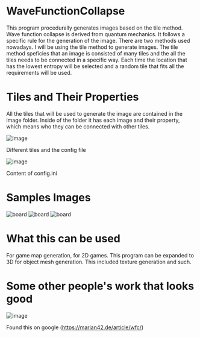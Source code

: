 # WaveFunctionCollapse
This program procedurally generates images based on the tile method. Wave function collapse is derived from quantum mechanics. It follows a specific rule for the generation of the image.
There are two methods used nowadays. I will be using the tile method to generate images.
The tile method speficies that an image is consisted of many tiles and the all the tiles needs to be connected in a specific way.
Each time the location that has the lowest entropy will be selected and a random tile that fits all the requirements will be used.

# Tiles and Their Properties
All the tiles that will be used to generate the image are contained in the image folder.
Inside of the folder it has each image and their property, which means who they can be connected with other tiles.  

![image](https://user-images.githubusercontent.com/80089456/179125774-09a70e0c-9764-4b27-9db6-f99a1b826626.png)

Different tiles and the config file

![image](https://user-images.githubusercontent.com/80089456/179125799-24270312-f807-48b6-8532-3d2580cf2621.png)

Content of config.ini

# Samples Images
![board](https://user-images.githubusercontent.com/80089456/179125560-ae2d8e94-1dda-47f3-826f-d0cbb892731d.png)
![board](https://user-images.githubusercontent.com/80089456/179125578-59a9defe-bc86-476c-b801-bcfb4c942ddf.png)
![board](https://user-images.githubusercontent.com/80089456/179125587-a727a1ff-fe74-4e5b-8016-8a84bb49c61b.png)

# What this can be used
For game map generation, for 2D games. 
This program can be expanded to 3D for object mesh generation. This included texture generation and such.

# Some other people's work that looks good
![image](https://user-images.githubusercontent.com/80089456/179126294-48a3603f-4bf8-43c5-a3f7-afc301f5aaa6.png)

Found this on google (https://marian42.de/article/wfc/)

